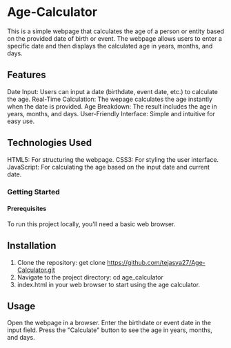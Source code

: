 # Age-Calculator
This is a simple webpage that calculates the age of a person or entity based on the provided date of birth or event. The webpage allows users to enter a specific date and then displays the calculated age in years, months, and days.

## Features
Date Input: Users can input a date (birthdate, event date, etc.) to calculate the age. Real-Time Calculation: The wepage calculates the age instantly when the date is provided. Age Breakdown: The result includes the age in years, months, and days. User-Friendly Interface: Simple and intuitive for easy use.

## Technologies Used
HTML5: For structuring the webpage. CSS3: For styling the user interface. JavaScript: For calculating the age based on the input date and current date.

### Getting Started
#### Prerequisites
To run this project locally, you'll need a basic web browser.

## Installation
1. Clone the repository: get clone  https://github.com/tejasya27/Age-Calculator.git
2. Navigate to the project directory: cd age_calculator
3.  index.html in your web browser to start using the age calculator.
## Usage
Open the webpage in a browser. Enter the birthdate or event date in the input field. Press the "Calculate" button to see the age in years, months, and days.
